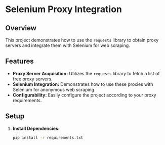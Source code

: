 # Selenium Proxy Integration

## Overview
This project demonstrates how to use the `requests` library to obtain proxy servers and integrate them with Selenium for web scraping.

## Features
- **Proxy Server Acquisition:** Utilizes the `requests` library to fetch a list of free proxy servers.
- **Selenium Integration:** Demonstrates how to use these proxies with Selenium for anonymous web scraping.
- **Configurability:** Easily configure the project according to your proxy requirements.

## Setup
1. **Install Dependencies:**
   ```bash
   pip install -r requirements.txt

